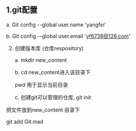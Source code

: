 ## 1.git配置

a. Git config --global user.name 'yangfei'

b. Git config --global user.email 'yf6738@126.com'

2. 创建版本库 (仓库respository)

   a.  mkdir new_content

   b.  cd new_content进入该目录下

   pwd 用于显示当前目录

   c.  创建git可以管理的仓库,  git init

把文件放到new_content 目录下

git add Git.mad

